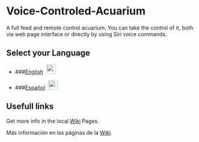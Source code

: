# Voice-Controled-Acuarium
A full feed and remote control acuarium. You can take the control of it, both via web page interface or directly by using Siri voice commands.

## Select your Language

* ###[English](README.en.md) <a href="https://github.com/Alblahm/Voice-Controled-Acuarium/blob/master/README.en.md"><img src="https://github.com/Alblahm/Voice-Controled-Acuarium/blob/master/img/Flag_of_Union.png" align="none" hspace="5" vspace="0" width="25px"></a>

* ###[Español](README.es.md) <a href="https://github.com/Alblahm/Voice-Controled-Acuarium/blob/master/README.es.md"><img src="https://github.com/Alblahm/Voice-Controled-Acuarium/blob/master/img/Flag_of_Spain.png" align="none" hspace="5" vspace="0" width="25px"></a>


## Usefull links
Get more info in the local [Wiki](https://github.com/Alblahm/Voice-Controled-Acuarium/wiki) Pages.

Más información en las páginas de la [Wiki](https://github.com/Alblahm/Voice-Controled-Acuarium/wiki).


